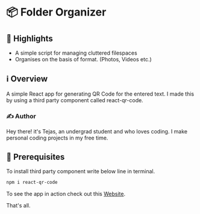 # 📦 Folder Organizer

## 🌟 Highlights

- A simple script for managing cluttered filespaces
- Organises on the basis of format. (Photos, Videos etc.)


## ℹ️ Overview

A simple React app for generating QR Code for the entered text.
I made this by using a third party component called react-qr-code.


### ✍️ Author

Hey there! it's Tejas, an undergrad student and who loves coding. I make personal coding projects in my free time.


## 🚀 Prerequisites

To install third party component write below line in terminal.

```bash
npm i react-qr-code
```

To see the app in action check out this [Website](https://keen-ganache-26a5c1.netlify.app/).

That's all.
